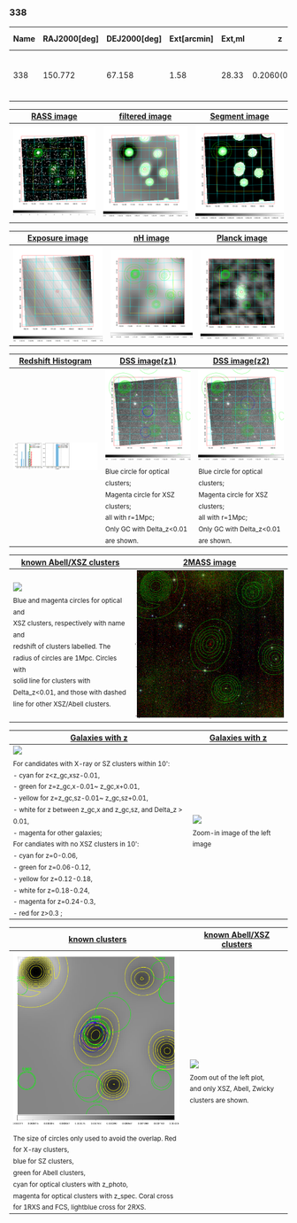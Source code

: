 <div STYLE="page-break-after: always;"></div>

### 338

|Name|RAJ2000[deg]|DEJ2000[deg] |Ext[arcmin]| Ext,ml | z | z_src| C|GC(XSZ,Delta_z<0.01)| GC(OPT,Delta_z<0.01)|GC| R_sig[arcmin] | R500[arcmin] | R500[Mpc]| CRsig[c/s] | CR500[c/s] |L500[1E44 erg/s]|F500[1E-12 erg/s/cm^2]| M500[1E14 Msun]|Tx[keV]|Cnt_sig|Beta|Rc[arcmin]|Comment|Alias|
|---|---|---|---|---|---|------|---|--------|---------|----------|---|---|---|---|---|---|---|---|---|---|---|---|---|---|
|338| 150.772| 67.158| 1.58| 28.33| 0.2060(0.000)| z_xsz| B| MCXC, PSZ2, Tar| A| A, C, MCXC, N, PSZ2, Tar, W| 9.775| 5.409| 1.096| 0.150(0.030)| 0.140(0.028)| 3.274(0.312)| 2.666(0.254)| 4.59(0.21)| 5.86(0.17)| 55.9| 0.885(-0.122+0.082)| 3.798(-0.705+0.524)| -| k133|

|[RASS image](../image/338/338_img.pdf)|[filtered image](../image/338/338_fil.pdf)|[Segment image](../image/338/338_seg.pdf)|
|-------------------|--------------------|-------------------|
| <img src="../image/338/338_img.png" width="300">  | <img src="../image/338/338_fil.png" width="300">   | <img src="../image/338/338_seg.png" width="300">  |

|[Exposure image](../image/338/338_mex.pdf)| [nH image](../image/338/338_nh.pdf)| [Planck image](../image/338/338_p.pdf)|
|-------------------|--------------------|-------------------|
|<img src="../image/338/338_mex.png" width="300">   | <img src="../image/338/338_nh.png" width="300">    | <img src="../image/338/338_p.png" width="300"> |

|[Redshift Histogram](../image/338/338_zg.pdf) | [DSS image(z1)](../image/338/338_dss_z1.pdf)      |  [DSS image(z2)](../image/338/338_dss_z2.pdf)    |
|-------------------|--------------------|-------------------|
|<img src="../image/338/338_zg.png" width="300"> |<img src="../image/338/338_dss_z1.png" width="300"> <sub><br>Blue circle for optical clusters; <br>Magenta circle for XSZ clusters; <br>all with r=1Mpc; <br>Only GC with Delta_z<0.01 are shown. </sub>| <img src="../image/338/338_dss_z2.png" width="300"><sub><br>Blue circle for optical clusters; <br>Magenta circle for XSZ clusters; <br>all with r=1Mpc; <br>Only GC with Delta_z<0.01 are shown. </sub> |

|[known Abell/XSZ clusters](../image/338/338_m.pdf) | [2MASS image](../image/338/338_2mass.pdf)      |
|-------------------|-------------------|
|<img src=../image/338/338_m.png width="300"> <br><sub>Blue and magenta circles for optical and <br>XSZ clusters, respectively with name and <br>redshift of clusters labelled. The <br>radius of circles are 1Mpc. Circles with <br>solid line for clusters with <br>Delta_z<0.01, and those with dashed <br>line for other XSZ/Abell clusters.        </sub>|<img src="../image/338/338_2mass.png" width="300">  |

|[Galaxies with z](../image/338/338_opt_ned.pdf) |[Galaxies with z](../image/338/338_opt_ned_zoom.pdf) |
|-------------------|-------------------|
| <img src=../image/338/338_opt_ned.png width="300"> <br><sub> For candidates with X-ray or SZ clusters within 10': <br> - cyan for z<z_gc,xsz-0.01, <br> - green for z=z_gc,x-0.01~ z_gc,x+0.01, <br> - yellow for z=z_gc,sz-0.01~ z_gc,sz+0.01, <br> - white for z between z_gc,x and z_gc,sz, and Delta_z > 0.01, <br> - magenta for other galaxies; <br>For candiates with no XSZ clusters in 10': <br> - cyan for z=0-0.06, <br> - green for z=0.06-0.12, <br> - yellow for z=0.12-0.18, <br> - white for z=0.18-0.24, <br> - magenta for z=0.24-0.3, <br> - red for z>0.3 ;  </sub>|<img src=../image/338/338_opt_ned_zoom.png width="300">  <br><sub> Zoom-in image of the left image</sub>|

|[known clusters](../image/338/338_gc.pdf) |[known Abell/XSZ clusters](../image/338/338_gc_large.pdf) |
|-------------------|-------------------|
| <img src=../image/338/338_gc.png width="300"> <br><sub> The size of circles only used to avoid the overlap. Red for X-ray clusters, <br> blue for SZ clusters, <br> green for Abell clusters, <br> cyan for optical clusters with z_photo, <br> magenta for optical clusters with z_spec. Coral cross for 1RXS and FCS, lightblue cross for 2RXS. </sub>|<img src=../image/338/338_gc_large.png width="300"> <br><sub> Zoom out of the left plot, <br> and only XSZ, Abell, Zwicky clusters are shown. </sub> |



